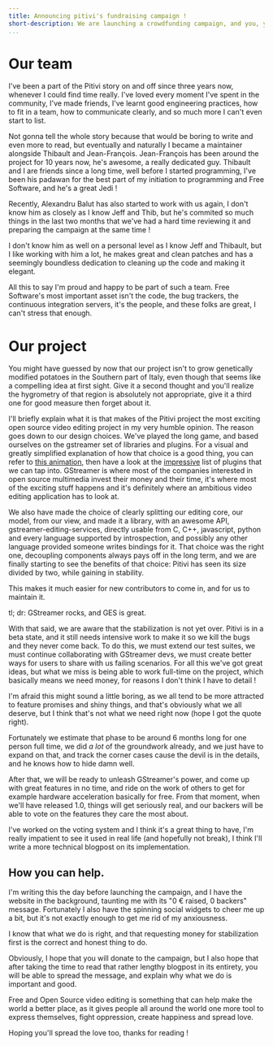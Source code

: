 ```yaml
---
title: Announcing pitivi's fundraising campaign !
short-description: We are launching a crowdfunding campaign, and you, yes *you* can help !
...
```


# Our team

I've been a part of the Pitivi story on and off since three years now, whenever I could find time really. I've loved
every moment I've spent in the community, I've made friends, I've learnt good engineering practices, how to fit in a team, how
to communicate clearly, and so much more I can't even start to list.

Not gonna tell the whole story because that would be boring to write and even more to read, but eventually and naturally
I became a maintainer alongside Thibault and Jean-François. Jean-François has been around the project for 10 years now, he's awesome,
a really dedicated guy. Thibault and I are friends since a long time, well before I started programming, I've been his padawan for the
best part of my initiation to programming and Free Software, and he's a great Jedi !

Recently, Alexandru Balut has also started to work with us again, I don't know him as closely as I know Jeff and Thib, but he's
commited so much things in the last two months that we've had a hard time reviewing it and preparing the campaign at the same time !

I don't know him as well on a personal level as I know Jeff and Thibault, but I like working with him a lot, he makes great and
clean patches and has a seemingly boundless dedication to cleaning up the code and making it elegant.

All this to say I'm proud and happy to be part of such a team. Free Software's most important asset isn't the code, the bug
trackers, the continuous integration servers, it's the people, and these folks are great, I can't stress that enough.

# Our project

You might have guessed by now that our project isn't to grow genetically modified potatoes in the Southern part of Italy,
even though that seems like a compelling idea at first sight. Give it a second thought and you'll realize the hygrometry
of that region is absolutely not appropriate, give it a third one for good measure then forget about it.

I'll briefly explain what it is that makes of the Pitivi project the most exciting open source video editing project in my 
very humble opinion.
The reason goes down to our design choices. We've played the long game, and based ourselves on the gstreamer set of
libraries and plugins. For a visual and greatly simplified explanation of how that choice is a good thing, you can refer
to [this animation](http://fundraiser.pitivi.org/gstreamer), then have a look at the 
[impressive](http://gstreamer.freedesktop.org/documentation/plugins.html) list of plugins that we can tap into.
GStreamer is where most of the companies interested in open source multimedia invest their money and their time, it's where
most of the exciting stuff happens and it's definitely where an ambitious video editing application has to look at.

We also have made the choice of clearly splitting our editing core, our model, from our view, and made it a library,
with an awesome API, gstreamer-editing-services, directly usable from C, C++, javascript, python and every language
supported by introspection, and possibly any other language provided someone writes bindings for it.
That choice was the right one, decoupling components always pays off in the long term, and we are finally starting
to see the benefits of that choice: Pitivi has seen its size divided by two, while gaining in stability.

This makes it much easier for new contributors to come in, and for us to maintain it.

tl; dr: GStreamer rocks, and GES is great.

With that said, we are aware that the stabilization is not yet over. Pitivi is in a beta state, and it still needs intensive
work to make it so we kill the bugs and they never come back. To do this, we must extend our test suites, we must
continue collaborating with GStreamer devs, we must create better ways for users to share with us failing scenarios. For all
this we've got great ideas, but what we miss is being able to work full-time on the project, which basically means we need
money, for reasons I don't think I have to detail !

I'm afraid this might sound a little boring, as we all tend to be more attracted to feature promises and shiny things,
and that's obviously what we all deserve, but I think that's not what we need right now (hope I got the quote right).

Fortunately we estimate that phase to be around 6 months long for one person full time, we did *a lot* of the groundwork
already, and we just have to expand on that, and track the corner cases cause the devil is in the details, and he knows
how to hide damn well.

After that, we will be ready to unleash GStreamer's power, and come up with great features in no time, and ride on the
work of others to get for example hardware acceleration basically for free. From that moment, when we'll have released
1.0, things will get seriously real, and our backers will be able to vote on the features they care the most about.

I've worked on the voting system and I think it's a great thing to have, I'm really impatient to see it used in real life
(and hopefully not break), I think I'll write a more technical blogpost on its implementation.

## How you can help.

I'm writing this the day before launching the campaign, and I have the website in the background, taunting me with its
"0 € raised, 0 backers" message. Fortunately I also have the spinning social widgets to cheer me up a bit, but it's not
exactly enough to get me rid of my anxiousness.

I know that what we do is right, and that requesting money for stabilization first is the correct and honest thing to do.

Obviously, I hope that you will donate to the campaign, but I also hope that after taking the time to read that rather 
lengthy blogpost in its entirety, you will be able to spread the message, and explain why what we do is important and good.

Free and Open Source video editing is something that can help make the world a better place, as it gives people all
around the world one more tool to express themselves, fight oppression, create happiness and spread love.

Hoping you'll spread the love too, thanks for reading !
